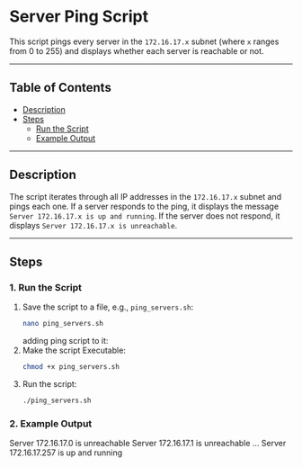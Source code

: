 # Server Ping Script

This script pings every server in the `172.16.17.x` subnet (where `x` ranges from 0 to 255) and displays whether each server is reachable or not.

---

## Table of Contents
- [Description](#description)
- [Steps](#steps)
  - [Run the Script](#1-run-the-script)
  - [Example Output](#2-example-output)

---

## Description
The script iterates through all IP addresses in the `172.16.17.x` subnet and pings each one. If a server responds to the ping, it displays the message `Server 172.16.17.x is up and running`. If the server does not respond, it displays `Server 172.16.17.x is unreachable`.

---

## Steps

### 1. Run the Script
1. Save the script to a file, e.g., `ping_servers.sh`:
   ```bash
   nano ping_servers.sh
   ```
   adding ping script to it:
2. Make the script Executable:
   ```bash
   chmod +x ping_servers.sh
   ```
3. Run the script:
   ```bash
   ./ping_servers.sh
   ```
### 2. Example Output
Server 172.16.17.0 is unreachable
Server 172.16.17.1 is unreachable
...
Server 172.16.17.257 is up and running


